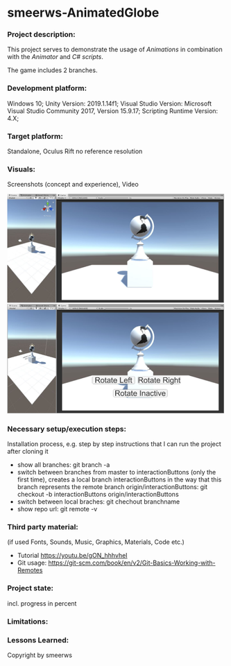 # smeerws-AnimatedGlobe

### Project description: 
This project serves to demonstrate the usage of *Animations* in combination with the *Animator* and *C# scripts*. 

The game includes 2 branches.

### Development platform: 
Windows 10; 
Unity Version: 2019.1.14f1; 
Visual Studio Version: Microsoft Visual Studio Community 2017, Version 15.9.17;
Scripting Runtime Version: 4.X;

### Target platform: 
Standalone, Oculus Rift no reference resolution 

### Visuals: 
Screenshots (concept and experience), Video
<div>
<img src = "./Screenshots/scunity-branch-master.jpg" width = "500">
<img src = "./Screenshots/scunity-branch-interactionButtons.jpg" width = "500">
</div>

### Necessary setup/execution steps: 
Installation process, e.g. step by step instructions that I can run the project after cloning it

* show all branches: git branch -a
* switch between branches from master to interactionButtons (only the first time), creates a local branch interactionButtons in the way that this branch represents the remote branch origin/interactionButtons: git checkout -b interactionButtons origin/interactionButtons
* switch between local braches: git chechout branchname 
* show repo url: git remote -v


### Third party material: 
(if used Fonts, Sounds, Music, Graphics, Materials, Code etc.)

* Tutorial https://youtu.be/gON_hhhvheI
* Git usage: https://git-scm.com/book/en/v2/Git-Basics-Working-with-Remotes

### Project state: 
incl. progress in percent

### Limitations: 

### Lessons Learned: 

Copyright by smeerws
